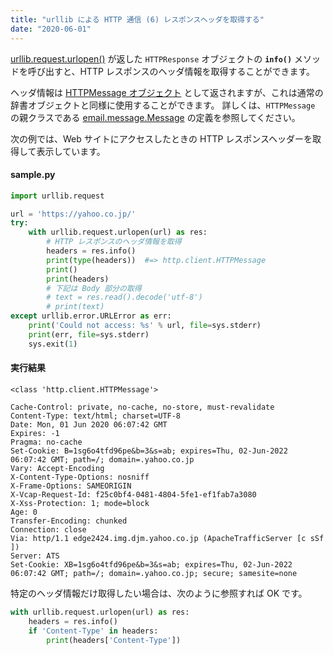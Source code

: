 ```yaml
---
title: "urllib による HTTP 通信 (6) レスポンスヘッダを取得する"
date: "2020-06-01"
---
```


[urllib.request.urlopen()](https://docs.python.org/ja/3/library/urllib.request.html#urllib.request.urlopen) が返した `HTTPResponse` オブジェクトの __`info()`__ メソッドを呼び出すと、HTTP レスポンスのヘッダ情報を取得することができます。

ヘッダ情報は [HTTPMessage オブジェクト](https://docs.python.org/ja/3/library/http.client.html#httpmessage-objects) として返されますが、これは通常の辞書オブジェクトと同様に使用することができます。
詳しくは、`HTTPMessage` の親クラスである [email.message.Message](https://docs.python.org/ja/3/library/email.compat32-message.html#email.message.Message) の定義を参照してください。

次の例では、Web サイトにアクセスしたときの HTTP レスポンスヘッダーを取得して表示しています。

#### sample.py

```python
import urllib.request

url = 'https://yahoo.co.jp/'
try:
    with urllib.request.urlopen(url) as res:
        # HTTP レスポンスのヘッダ情報を取得
        headers = res.info()
        print(type(headers))  #=> http.client.HTTPMessage
        print()
        print(headers)
        # 下記は Body 部分の取得
        # text = res.read().decode('utf-8')
        # print(text)
except urllib.error.URLError as err:
    print('Could not access: %s' % url, file=sys.stderr)
    print(err, file=sys.stderr)
    sys.exit(1)
```

#### 実行結果

```
<class 'http.client.HTTPMessage'>

Cache-Control: private, no-cache, no-store, must-revalidate
Content-Type: text/html; charset=UTF-8
Date: Mon, 01 Jun 2020 06:07:42 GMT
Expires: -1
Pragma: no-cache
Set-Cookie: B=1sg6o4tfd96pe&b=3&s=ab; expires=Thu, 02-Jun-2022 06:07:42 GMT; path=/; domain=.yahoo.co.jp
Vary: Accept-Encoding
X-Content-Type-Options: nosniff
X-Frame-Options: SAMEORIGIN
X-Vcap-Request-Id: f25c0bf4-0481-4804-5fe1-ef1fab7a3080
X-Xss-Protection: 1; mode=block
Age: 0
Transfer-Encoding: chunked
Connection: close
Via: http/1.1 edge2424.img.djm.yahoo.co.jp (ApacheTrafficServer [c sSf ])
Server: ATS
Set-Cookie: XB=1sg6o4tfd96pe&b=3&s=ab; expires=Thu, 02-Jun-2022 06:07:42 GMT; path=/; domain=.yahoo.co.jp; secure; samesite=none
```

特定のヘッダ情報だけ取得したい場合は、次のように参照すれば OK です。

```python
with urllib.request.urlopen(url) as res:
    headers = res.info()
    if 'Content-Type' in headers:
        print(headers['Content-Type'])
```

